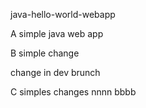 java-hello-world-webapp

A simple java web app

B simple change   


change in dev brunch

C simples changes   nnnn bbbb

